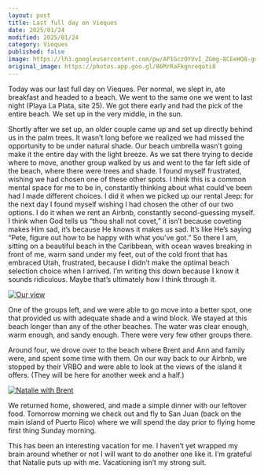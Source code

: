 ```yaml
---
layout: post
title: Last full day on Vieques
date: 2025/01/24
modified: 2025/01/24
category: Vieques
published: false
image: https://lh3.googleusercontent.com/pw/AP1GczOYVvI_ZGmg-8CEeHQ8-gmra17JJNYwy53wu5uLF4WOvRRJ1t3C9mM0mQu23Zi1dssPkmsYxhI7OlGcKNly_mbU8Pz76iytovxdjlk7TXNYQVmSQ4MH=s0-no
original_image: https://photos.app.goo.gl/86MrRaFkgnreqoti8
---
```


Today was our last full day on Vieques. Per normal, we slept in, ate breakfast and headed to a beach. We went to the same one we went to last night (Playa La Plata, site 25). We got there early and had the pick of the entire beach. We set up in the very middle, in the sun. 

Shortly after we set up, an older couple came up and set up directly behind us in the palm trees. It wasn’t long before we realized we had missed the opportunity to be under natural shade. Our beach umbrella wasn’t going make it the entire day with the light breeze. As we sat there trying to decide where to move, another group walked by us and went to the far left side of the beach, where there were trees and shade. I found myself frustrated, wishing we had chosen one of these other spots. I think this is a common mental space for me to be in, constantly thinking about what could’ve been had I made different choices. I did it when we picked up our rental Jeep: for the next day I found myself wishing I had chosen the other of our two options. I do it when we rent an Airbnb, constantly second-guessing myself. I think when God tells us “thou shall not covet,” it isn’t because coveting makes Him sad, it’s because He knows it makes us sad. It’s like He’s saying “Pete, figure out how to be happy with what you’ve got.” So there I am, sitting on a beautiful beach in the Caribbean, with ocean waves breaking in front of me, warm sand under my feet, out of the cold front that has embraced Utah, frustrated, because I didn’t make the optimal beach selection choice when I arrived. I’m writing this down because I know it sounds ridiculous. Maybe that’s ultimately how I think through it.

[![Our view](https://lh3.googleusercontent.com/pw/AP1GczOor479FBnMWFVrJDvYMfGq-EiyJjQOZLPgatvbNPPElzeUFMb3vkD0bGhxm5NVdsckPCmY8L3GejoSvdhuN9RvmzJAQGZJPFs6eAms2MtubFaMLNJN=s0-no)](https://photos.app.goo.gl/LdmvvbKSBfJgBA7U8)


One of the groups left, and we were able to go move into a better spot, one that provided us with adequate shade and a wind block. We stayed at this beach longer than any of the other beaches. The water was clear enough, warm enough, and sandy enough. There were very few other groups there. 

Around four, we drove over to the beach where Brent and Ann and family were, and spent some time with them. On our way back to our Airbnb, we stopped by their VRBO and were able to look at the views of the island it offers. (They will be here for another week and a half.)

[![Natalie with Brent](https://lh3.googleusercontent.com/pw/AP1GczO_mykz51V8dV54vKkIBE8oFEZObm2kGmaL8JvvGXTtLB1Sfe1mfdZHdAYCzQ6OR7R7MxHtnY9wwZwkLj2_p4aU-lmiHSCvoTNCY9KqbTbI5RVDSEi0=s0-no)](https://photos.app.goo.gl/2bYrqK3oQQSbpGNS6)


We returned home, showered, and made a simple dinner with our leftover food. Tomorrow morning we check out and fly to San Juan (back on the main island of Puerto Rico) where we will spend the day prior to flying home first thing Sunday morning.

This has been an interesting vacation for me. I haven’t yet wrapped my brain around whether or not I will want to do another one like it. I’m grateful that Natalie puts up with me. Vacationing isn’t my strong suit.



